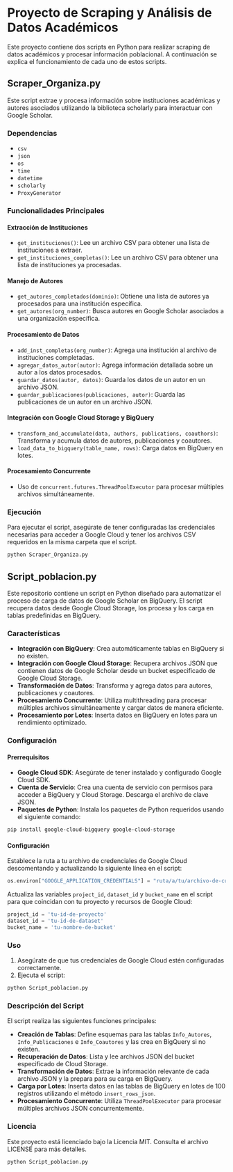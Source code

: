 
# Proyecto de Scraping y Análisis de Datos Académicos

Este proyecto contiene dos scripts en Python para realizar scraping de datos académicos y procesar información poblacional. A continuación se explica el funcionamiento de cada uno de estos scripts.

## Scraper_Organiza.py

Este script extrae y procesa información sobre instituciones académicas y autores asociados utilizando la biblioteca scholarly para interactuar con Google Scholar.

### Dependencias

- `csv`
- `json`
- `os`
- `time`
- `datetime`
- `scholarly`
- `ProxyGenerator`

### Funcionalidades Principales

#### Extracción de Instituciones

- `get_instituciones()`: Lee un archivo CSV para obtener una lista de instituciones a extraer.
- `get_instituciones_completas()`: Lee un archivo CSV para obtener una lista de instituciones ya procesadas.

#### Manejo de Autores

- `get_autores_completados(dominio)`: Obtiene una lista de autores ya procesados para una institución específica.
- `get_autores(org_number)`: Busca autores en Google Scholar asociados a una organización específica.

#### Procesamiento de Datos

- `add_inst_completas(org_number)`: Agrega una institución al archivo de instituciones completadas.
- `agregar_datos_autor(autor)`: Agrega información detallada sobre un autor a los datos procesados.
- `guardar_datos(autor, datos)`: Guarda los datos de un autor en un archivo JSON.
- `guardar_publicaciones(publicaciones, autor)`: Guarda las publicaciones de un autor en un archivo JSON.

#### Integración con Google Cloud Storage y BigQuery

- `transform_and_accumulate(data, authors, publications, coauthors)`: Transforma y acumula datos de autores, publicaciones y coautores.
- `load_data_to_bigquery(table_name, rows)`: Carga datos en BigQuery en lotes.

#### Procesamiento Concurrente

- Uso de `concurrent.futures.ThreadPoolExecutor` para procesar múltiples archivos simultáneamente.

### Ejecución

Para ejecutar el script, asegúrate de tener configuradas las credenciales necesarias para acceder a Google Cloud y tener los archivos CSV requeridos en la misma carpeta que el script.

```sh
python Scraper_Organiza.py
```

## Script_poblacion.py

Este repositorio contiene un script en Python diseñado para automatizar el proceso de carga de datos de Google Scholar en BigQuery. El script recupera datos desde Google Cloud Storage, los procesa y los carga en tablas predefinidas en BigQuery.

### Características

- **Integración con BigQuery**: Crea automáticamente tablas en BigQuery si no existen.
- **Integración con Google Cloud Storage**: Recupera archivos JSON que contienen datos de Google Scholar desde un bucket especificado de Google Cloud Storage.
- **Transformación de Datos**: Transforma y agrega datos para autores, publicaciones y coautores.
- **Procesamiento Concurrente**: Utiliza multithreading para procesar múltiples archivos simultáneamente y cargar datos de manera eficiente.
- **Procesamiento por Lotes**: Inserta datos en BigQuery en lotes para un rendimiento optimizado.

### Configuración

#### Prerrequisitos

- **Google Cloud SDK**: Asegúrate de tener instalado y configurado Google Cloud SDK.
- **Cuenta de Servicio**: Crea una cuenta de servicio con permisos para acceder a BigQuery y Cloud Storage. Descarga el archivo de clave JSON.
- **Paquetes de Python**: Instala los paquetes de Python requeridos usando el siguiente comando:

```sh
pip install google-cloud-bigquery google-cloud-storage
```

#### Configuración

Establece la ruta a tu archivo de credenciales de Google Cloud descomentando y actualizando la siguiente línea en el script:

```python
os.environ["GOOGLE_APPLICATION_CREDENTIALS"] = "ruta/a/tu/archivo-de-cuenta-de-servicio.json"
```

Actualiza las variables `project_id`, `dataset_id` y `bucket_name` en el script para que coincidan con tu proyecto y recursos de Google Cloud:

```python
project_id = 'tu-id-de-proyecto'
dataset_id = 'tu-id-de-dataset'
bucket_name = 'tu-nombre-de-bucket'
```

### Uso

1. Asegúrate de que tus credenciales de Google Cloud estén configuradas correctamente.
2. Ejecuta el script:

```sh
python Script_poblacion.py
```

### Descripción del Script

El script realiza las siguientes funciones principales:

- **Creación de Tablas**: Define esquemas para las tablas `Info_Autores`, `Info_Publicaciones` e `Info_Coautores` y las crea en BigQuery si no existen.
- **Recuperación de Datos**: Lista y lee archivos JSON del bucket especificado de Cloud Storage.
- **Transformación de Datos**: Extrae la información relevante de cada archivo JSON y la prepara para su carga en BigQuery.
- **Carga por Lotes**: Inserta datos en las tablas de BigQuery en lotes de 100 registros utilizando el método `insert_rows_json`.
- **Procesamiento Concurrente**: Utiliza `ThreadPoolExecutor` para procesar múltiples archivos JSON concurrentemente.

### Licencia

Este proyecto está licenciado bajo la Licencia MIT. Consulta el archivo LICENSE para más detalles.

```sh
python Script_poblacion.py
```
